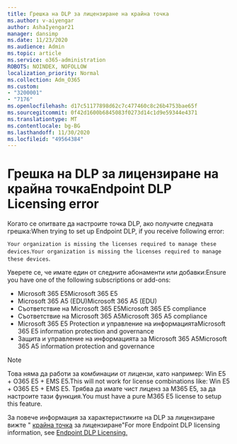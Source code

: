 ```yaml
---
title: Грешка на DLP за лицензиране на крайна точка
ms.author: v-aiyengar
author: AshaIyengar21
manager: dansimp
ms.date: 11/23/2020
ms.audience: Admin
ms.topic: article
ms.service: o365-administration
ROBOTS: NOINDEX, NOFOLLOW
localization_priority: Normal
ms.collection: Adm_O365
ms.custom:
- "3200001"
- "7176"
ms.openlocfilehash: d17c51177898d62c7c477460c8c26b4753bae65f
ms.sourcegitcommit: 0f42d1600b6845083f0273d14c1d9e59344e4371
ms.translationtype: MT
ms.contentlocale: bg-BG
ms.lasthandoff: 11/30/2020
ms.locfileid: "49564384"
---
```

# <a name="endpoint-dlp-licensing-error"></a><span data-ttu-id="f8bb9-102">Грешка на DLP за лицензиране на крайна точка</span><span class="sxs-lookup"><span data-stu-id="f8bb9-102">Endpoint DLP Licensing error</span></span>

<span data-ttu-id="f8bb9-103">Когато се опитвате да настроите точка DLP, ако получите следната грешка:</span><span class="sxs-lookup"><span data-stu-id="f8bb9-103">When trying to set up Endpoint DLP, if you receive following error:</span></span>

<span data-ttu-id="f8bb9-104">`Your organization is missing the licenses required to manage these devices`.</span><span class="sxs-lookup"><span data-stu-id="f8bb9-104">`Your organization is missing the licenses required to manage these devices`.</span></span>

<span data-ttu-id="f8bb9-105">Уверете се, че имате един от следните абонаменти или добавки:</span><span class="sxs-lookup"><span data-stu-id="f8bb9-105">Ensure you have one of the following subscriptions or add-ons:</span></span>

- <span data-ttu-id="f8bb9-106">Microsoft 365 E5</span><span class="sxs-lookup"><span data-stu-id="f8bb9-106">Microsoft 365 E5</span></span>
- <span data-ttu-id="f8bb9-107">Microsoft 365 A5 (EDU)</span><span class="sxs-lookup"><span data-stu-id="f8bb9-107">Microsoft 365 A5 (EDU)</span></span>
- <span data-ttu-id="f8bb9-108">Съответствие на Microsoft 365 E5</span><span class="sxs-lookup"><span data-stu-id="f8bb9-108">Microsoft 365 E5 compliance</span></span>
- <span data-ttu-id="f8bb9-109">Съответствие на Microsoft 365 A5</span><span class="sxs-lookup"><span data-stu-id="f8bb9-109">Microsoft 365 A5 compliance</span></span>
- <span data-ttu-id="f8bb9-110">Microsoft 365 E5 Protection и управление на информацията</span><span class="sxs-lookup"><span data-stu-id="f8bb9-110">Microsoft 365 E5 information protection and governance</span></span>
- <span data-ttu-id="f8bb9-111">Защита и управление на информацията за Microsoft 365 A5</span><span class="sxs-lookup"><span data-stu-id="f8bb9-111">Microsoft 365 A5 information protection and governance</span></span>

> [!NOTE]
> <span data-ttu-id="f8bb9-112">Това няма да работи за комбинации от лицензи, като например: Win E5 + O365 E5 + EMS E5.</span><span class="sxs-lookup"><span data-stu-id="f8bb9-112">This will not work for license combinations like: Win E5 + O365 E5 +  EMS E5.</span></span> <span data-ttu-id="f8bb9-113">Трябва да имате чист лиценз за M365 E5, за да настроите тази функция.</span><span class="sxs-lookup"><span data-stu-id="f8bb9-113">You must have a pure M365 E5 license to setup this feature.</span></span>

<span data-ttu-id="f8bb9-114">За повече информация за характеристиките на DLP за лицензиране вижте " [крайна точка](https://docs.microsoft.com/microsoft-365/compliance/endpoint-dlp-getting-started#onboarding-devices-into-device-management) за лицензиране"</span><span class="sxs-lookup"><span data-stu-id="f8bb9-114">For more Endpoint DLP licensing information, see [Endpoint DLP Licensing.](https://docs.microsoft.com/microsoft-365/compliance/endpoint-dlp-getting-started#onboarding-devices-into-device-management)</span></span>
